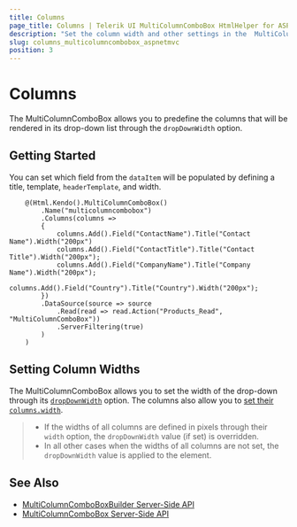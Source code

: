 ```yaml
---
title: Columns
page_title: Columns | Telerik UI MultiColumnComboBox HtmlHelper for ASP.NET MVC
description: "Set the column width and other settings in the  MultiColumnComboBox HtmlHelper for ASP.NET MVC."
slug: columns_multicolumncombobox_aspnetmvc
position: 3
---
```


# Columns

The MultiColumnComboBox allows you to predefine the columns that will be rendered in its drop-down list through the `dropDownWidth` option.

## Getting Started

You can set which field from the `dataItem` will be populated by defining a title, template, `headerTemplate`, and width.

```
    @(Html.Kendo().MultiColumnComboBox()
        .Name("multicolumncombobox")
        .Columns(columns =>
        {
            columns.Add().Field("ContactName").Title("Contact Name").Width("200px")
            columns.Add().Field("ContactTitle").Title("Contact Title").Width("200px");
            columns.Add().Field("CompanyName").Title("Company Name").Width("200px");
            columns.Add().Field("Country").Title("Country").Width("200px");
        })
        .DataSource(source => source
            .Read(read => read.Action("Products_Read", "MultiColumnComboBox"))
            .ServerFiltering(true)
        )
    )
```

## Setting Column Widths

The MultiColumnComboBox allows you to set the width of the drop-down through its [`dropDownWidth`](https://docs.telerik.com/kendo-ui/api/javascript/ui/multicolumncombobox/configuration/dropdownwidth) option. The columns also allow you to [set their `columns.width`](https://docs.telerik.com/kendo-ui/api/javascript/ui/multicolumncombobox/configuration/columns.width).

> * If the widths of all columns are defined in pixels through their `width` option, the `dropDownWidth` value (if set) is overridden.
> * In all other cases when the widths of all columns are not set, the `dropDownWidth` value is applied to the element.

## See Also

* [MultiColumnComboBoxBuilder Server-Side API](http://docs.telerik.com/aspnet-mvc/api/Kendo.Mvc.UI.Fluent/MultiColumnComboBoxBuilder)
* [MultiColumnComboBox Server-Side API](/api/multicolumncombobox)
